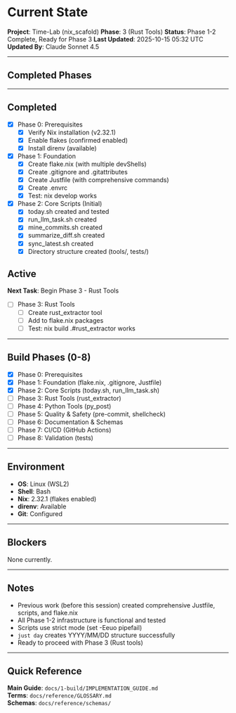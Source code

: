 # Current State

**Project**: Time-Lab (nix_scafold)
**Phase**: 3 (Rust Tools)
**Status**: Phase 1-2 Complete, Ready for Phase 3
**Last Updated**: 2025-10-15 05:32 UTC
**Updated By**: Claude Sonnet 4.5

---

## Completed Phases

---

## Completed

- [x] Phase 0: Prerequisites
  - [x] Verify Nix installation (v2.32.1)
  - [x] Enable flakes (confirmed enabled)
  - [x] Install direnv (available)

- [x] Phase 1: Foundation
  - [x] Create flake.nix (with multiple devShells)
  - [x] Create .gitignore and .gitattributes
  - [x] Create Justfile (with comprehensive commands)
  - [x] Create .envrc
  - [x] Test: nix develop works

- [x] Phase 2: Core Scripts (Initial)
  - [x] today.sh created and tested
  - [x] run_llm_task.sh created
  - [x] mine_commits.sh created
  - [x] summarize_diff.sh created
  - [x] sync_latest.sh created
  - [x] Directory structure created (tools/, tests/)

## Active

**Next Task**: Begin Phase 3 - Rust Tools

- [ ] Phase 3: Rust Tools
  - [ ] Create rust_extractor tool
  - [ ] Add to flake.nix packages
  - [ ] Test: nix build .#rust_extractor works

---

## Build Phases (0-8)

- [x] Phase 0: Prerequisites
- [x] Phase 1: Foundation (flake.nix, .gitignore, Justfile)
- [x] Phase 2: Core Scripts (today.sh, run_llm_task.sh)
- [ ] Phase 3: Rust Tools (rust_extractor)
- [ ] Phase 4: Python Tools (py_post)
- [ ] Phase 5: Quality & Safety (pre-commit, shellcheck)
- [ ] Phase 6: Documentation & Schemas
- [ ] Phase 7: CI/CD (GitHub Actions)
- [ ] Phase 8: Validation (tests)

---

## Environment

- **OS**: Linux (WSL2)
- **Shell**: Bash
- **Nix**: 2.32.1 (flakes enabled)
- **direnv**: Available
- **Git**: Configured

---

## Blockers

None currently.

---

## Notes

- Previous work (before this session) created comprehensive Justfile, scripts, and flake.nix
- All Phase 1-2 infrastructure is functional and tested
- Scripts use strict mode (set -Eeuo pipefail)
- `just day` creates YYYY/MM/DD structure successfully
- Ready to proceed with Phase 3 (Rust tools)

---

## Quick Reference

**Main Guide**: `docs/1-build/IMPLEMENTATION_GUIDE.md`  
**Terms**: `docs/reference/GLOSSARY.md`  
**Schemas**: `docs/reference/schemas/`


